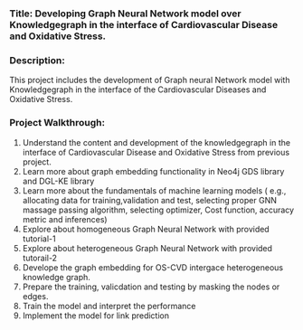### Title: Developing Graph Neural Network model over Knowledgegraph in the interface of Cardiovascular Disease and Oxidative Stress.

### Description: 
This project includes the development of Graph neural Network model with Knowledgegraph in the interface of the Cardiovascular Diseases and Oxidative Stress.

### Project Walkthrough:
1. Understand the content and development of the knowledgegraph in the interface of Cardiovascular Disease and Oxidative Stress from previous project.
2. Learn more about graph embedding functionality in Neo4j GDS library and DGL-KE library
3. Learn more about the fundamentals of machine learning models ( e.g., allocating data for training,validation and test, selecting proper GNN massage passing algorithm, selecting optimizer, Cost function, accuracy metric and inferences)
4. Explore about homogeneous Graph Neural Network with provided tutorial-1
5. Explore about heterogeneous Graph Neural Network with provided tutorail-2
6. Develope the graph embedding for OS-CVD intergace heterogeneous knowledge graph.
7. Prepare the training, valicdation and testing by masking the nodes or edges.
8. Train the model and interpret the performance
9. Implement the model for link prediction

